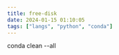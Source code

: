 ```yaml
---
title: free-disk
date: 2024-01-15 01:10:05
tags: ["langs", "python", "conda"]
---
```

conda clean --all


